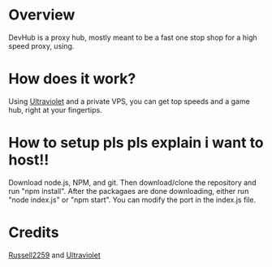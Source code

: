 # Overview
DevHub is a proxy hub, mostly meant to be a fast one stop shop for a high speed proxy, using.

# How does it work?
Using [Ultraviolet](https://github.com/titaniumnetwork-dev/Ultraviolet) and a private VPS, you can get top speeds and a game hub, right at your fingertips.

# How to setup pls pls explain i want to host!!
Download node.js, NPM, and git. Then download/clone the repository and run "npm install". After the packagaes are done downloading, either run "node index.js" or "npm start". You can modify the port in the index.js file.

# Credits
[Russell2259](https://github.com/Russell2259) and [Ultraviolet](https://github.com/titaniumnetwork-dev/Ultraviolet)